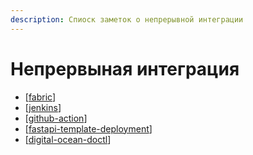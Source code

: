 ```yaml
---
description: Спиоск заметок о непрерывной интеграции
---
```

# Непрервыная интеграция

- [[fabric]]
- [[jenkins]]
- [[github-action]]
- [[fastapi-template-deployment]]
- [[digital-ocean-doctl]]

[//begin]: # "Autogenerated link references for markdown compatibility"
[fabric]: ../notes/fabric "Fabric"
[jenkins]: ../notes/jenkins "Jenkins"
[github-action]: ../notes/github-action "Githunb-action"
[fastapi-template-deployment]: ../notes/fastapi-template-deployment "fastapi template deployment"
[digital-ocean-doctl]: ../notes/digital-ocean-doctl "digital-ocean-doctl"
[//end]: # "Autogenerated link references"